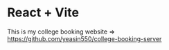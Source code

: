 # React + Vite

This is my college booking website => 
https://github.com/yeasin550/college-booking-server

